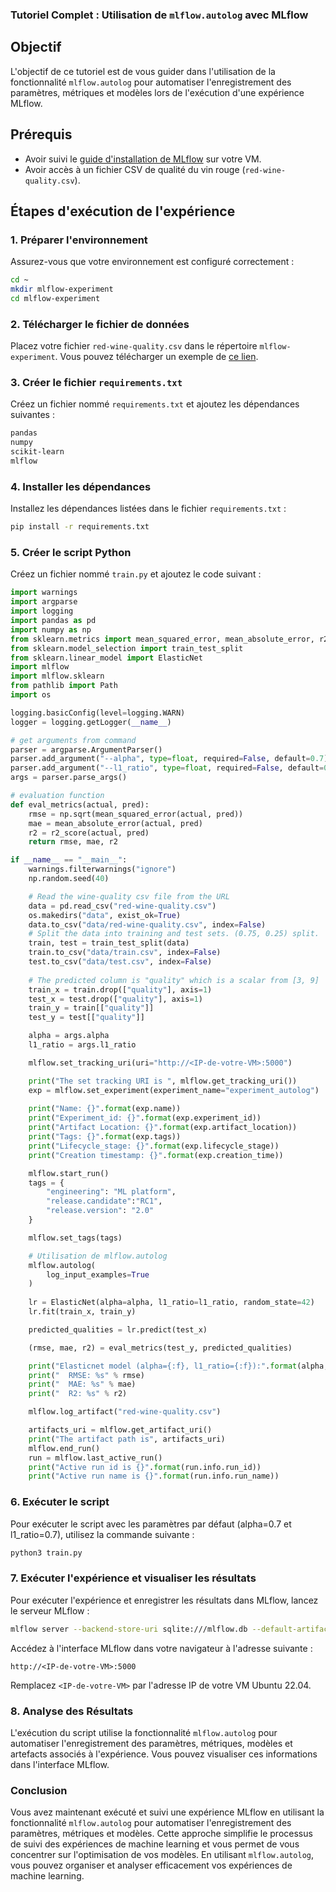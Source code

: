 ### Tutoriel Complet : Utilisation de `mlflow.autolog` avec MLflow

## Objectif

L'objectif de ce tutoriel est de vous guider dans l'utilisation de la fonctionnalité `mlflow.autolog` pour automatiser l'enregistrement des paramètres, métriques et modèles lors de l'exécution d'une expérience MLflow.

## Prérequis

- Avoir suivi le [guide d'installation de MLflow](#installation-de-mlflow-sur-une-vm-ubuntu-2204) sur votre VM.
- Avoir accès à un fichier CSV de qualité du vin rouge (`red-wine-quality.csv`).

## Étapes d'exécution de l'expérience

### 1. Préparer l'environnement

Assurez-vous que votre environnement est configuré correctement :

```bash
cd ~
mkdir mlflow-experiment
cd mlflow-experiment
```

### 2. Télécharger le fichier de données

Placez votre fichier `red-wine-quality.csv` dans le répertoire `mlflow-experiment`. Vous pouvez télécharger un exemple de [ce lien](https://archive.ics.uci.edu/ml/machine-learning-databases/wine-quality/winequality-red.csv).

### 3. Créer le fichier `requirements.txt`

Créez un fichier nommé `requirements.txt` et ajoutez les dépendances suivantes :

```txt
pandas
numpy
scikit-learn
mlflow
```

### 4. Installer les dépendances

Installez les dépendances listées dans le fichier `requirements.txt` :

```bash
pip install -r requirements.txt
```

### 5. Créer le script Python

Créez un fichier nommé `train.py` et ajoutez le code suivant :

```python
import warnings
import argparse
import logging
import pandas as pd
import numpy as np
from sklearn.metrics import mean_squared_error, mean_absolute_error, r2_score
from sklearn.model_selection import train_test_split
from sklearn.linear_model import ElasticNet
import mlflow
import mlflow.sklearn
from pathlib import Path
import os

logging.basicConfig(level=logging.WARN)
logger = logging.getLogger(__name__)

# get arguments from command
parser = argparse.ArgumentParser()
parser.add_argument("--alpha", type=float, required=False, default=0.7)
parser.add_argument("--l1_ratio", type=float, required=False, default=0.7)
args = parser.parse_args()

# evaluation function
def eval_metrics(actual, pred):
    rmse = np.sqrt(mean_squared_error(actual, pred))
    mae = mean_absolute_error(actual, pred)
    r2 = r2_score(actual, pred)
    return rmse, mae, r2

if __name__ == "__main__":
    warnings.filterwarnings("ignore")
    np.random.seed(40)

    # Read the wine-quality csv file from the URL
    data = pd.read_csv("red-wine-quality.csv")
    os.makedirs("data", exist_ok=True)
    data.to_csv("data/red-wine-quality.csv", index=False)
    # Split the data into training and test sets. (0.75, 0.25) split.
    train, test = train_test_split(data)
    train.to_csv("data/train.csv", index=False)
    test.to_csv("data/test.csv", index=False)
    
    # The predicted column is "quality" which is a scalar from [3, 9]
    train_x = train.drop(["quality"], axis=1)
    test_x = test.drop(["quality"], axis=1)
    train_y = train[["quality"]]
    test_y = test[["quality"]]

    alpha = args.alpha
    l1_ratio = args.l1_ratio

    mlflow.set_tracking_uri(uri="http://<IP-de-votre-VM>:5000")

    print("The set tracking URI is ", mlflow.get_tracking_uri())
    exp = mlflow.set_experiment(experiment_name="experiment_autolog")
    
    print("Name: {}".format(exp.name))
    print("Experiment_id: {}".format(exp.experiment_id))
    print("Artifact Location: {}".format(exp.artifact_location))
    print("Tags: {}".format(exp.tags))
    print("Lifecycle_stage: {}".format(exp.lifecycle_stage))
    print("Creation timestamp: {}".format(exp.creation_time))

    mlflow.start_run()
    tags = {
        "engineering": "ML platform",
        "release.candidate":"RC1",
        "release.version": "2.0"
    }

    mlflow.set_tags(tags)

    # Utilisation de mlflow.autolog
    mlflow.autolog(
        log_input_examples=True
    )
    
    lr = ElasticNet(alpha=alpha, l1_ratio=l1_ratio, random_state=42)
    lr.fit(train_x, train_y)

    predicted_qualities = lr.predict(test_x)

    (rmse, mae, r2) = eval_metrics(test_y, predicted_qualities)

    print("Elasticnet model (alpha={:f}, l1_ratio={:f}):".format(alpha, l1_ratio))
    print("  RMSE: %s" % rmse)
    print("  MAE: %s" % mae)
    print("  R2: %s" % r2)

    mlflow.log_artifact("red-wine-quality.csv")

    artifacts_uri = mlflow.get_artifact_uri()
    print("The artifact path is", artifacts_uri)
    mlflow.end_run()
    run = mlflow.last_active_run()
    print("Active run id is {}".format(run.info.run_id))
    print("Active run name is {}".format(run.info.run_name))
```

### 6. Exécuter le script

Pour exécuter le script avec les paramètres par défaut (alpha=0.7 et l1_ratio=0.7), utilisez la commande suivante :

```bash
python3 train.py
```

### 7. Exécuter l'expérience et visualiser les résultats

Pour exécuter l'expérience et enregistrer les résultats dans MLflow, lancez le serveur MLflow :

```bash
mlflow server --backend-store-uri sqlite:///mlflow.db --default-artifact-root ./mlruns --host 0.0.0.0
```

Accédez à l'interface MLflow dans votre navigateur à l'adresse suivante :

```
http://<IP-de-votre-VM>:5000
```

Remplacez `<IP-de-votre-VM>` par l'adresse IP de votre VM Ubuntu 22.04.

### 8. Analyse des Résultats

L'exécution du script utilise la fonctionnalité `mlflow.autolog` pour automatiser l'enregistrement des paramètres, métriques, modèles et artefacts associés à l'expérience. Vous pouvez visualiser ces informations dans l'interface MLflow.

### Conclusion

Vous avez maintenant exécuté et suivi une expérience MLflow en utilisant la fonctionnalité `mlflow.autolog` pour automatiser l'enregistrement des paramètres, métriques et modèles. Cette approche simplifie le processus de suivi des expériences de machine learning et vous permet de vous concentrer sur l'optimisation de vos modèles. En utilisant `mlflow.autolog`, vous pouvez organiser et analyser efficacement vos expériences de machine learning.
